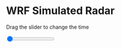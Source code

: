 <h1>WRF Simulated Radar</h1>
<p>Drag the slider to change the time</p>

<div class="slidecontainer">
<input oninput='setImage(this)' class="slider" type="range" min="0" max="33" value="0" step="1" />
<img id='img'/>
</div>

<script>
var img = document.getElementById('img');
var img_array = ['/assets/images/wrf/rf_wrfout_d01_2020-03-09_12:00:00.png',
'/assets/images/wrf/rf_wrfout_d01_2020-03-09_13:00:00.png',
'/assets/images/wrf/rf_wrfout_d01_2020-03-09_14:00:00.png',
'/assets/images/wrf/rf_wrfout_d01_2020-03-09_15:00:00.png',
'/assets/images/wrf/rf_wrfout_d01_2020-03-09_16:00:00.png',
'/assets/images/wrf/rf_wrfout_d01_2020-03-09_17:00:00.png',
'/assets/images/wrf/rf_wrfout_d01_2020-03-09_18:00:00.png',
'/assets/images/wrf/rf_wrfout_d01_2020-03-09_19:00:00.png',
'/assets/images/wrf/rf_wrfout_d01_2020-03-09_20:00:00.png',
'/assets/images/wrf/rf_wrfout_d01_2020-03-09_21:00:00.png',
'/assets/images/wrf/rf_wrfout_d01_2020-03-09_22:00:00.png',
'/assets/images/wrf/rf_wrfout_d01_2020-03-09_23:00:00.png',
'/assets/images/wrf/rf_wrfout_d01_2020-03-10_00:00:00.png',
'/assets/images/wrf/rf_wrfout_d01_2020-03-10_01:00:00.png',
'/assets/images/wrf/rf_wrfout_d01_2020-03-10_02:00:00.png',
'/assets/images/wrf/rf_wrfout_d01_2020-03-10_03:00:00.png',
'/assets/images/wrf/rf_wrfout_d01_2020-03-10_04:00:00.png',
'/assets/images/wrf/rf_wrfout_d01_2020-03-10_05:00:00.png',
'/assets/images/wrf/rf_wrfout_d01_2020-03-10_06:00:00.png',
'/assets/images/wrf/rf_wrfout_d01_2020-03-10_07:00:00.png',
'/assets/images/wrf/rf_wrfout_d01_2020-03-10_08:00:00.png',
'/assets/images/wrf/rf_wrfout_d01_2020-03-10_09:00:00.png',
'/assets/images/wrf/rf_wrfout_d01_2020-03-10_10:00:00.png',
'/assets/images/wrf/rf_wrfout_d01_2020-03-10_11:00:00.png',
'/assets/images/wrf/rf_wrfout_d01_2020-03-10_12:00:00.png',
'/assets/images/wrf/rf_wrfout_d01_2020-03-10_13:00:00.png',
'/assets/images/wrf/rf_wrfout_d01_2020-03-10_14:00:00.png',
'/assets/images/wrf/rf_wrfout_d01_2020-03-10_15:00:00.png',
'/assets/images/wrf/rf_wrfout_d01_2020-03-10_16:00:00.png',
'/assets/images/wrf/rf_wrfout_d01_2020-03-10_17:00:00.png',
'/assets/images/wrf/rf_wrfout_d01_2020-03-10_18:00:00.png',
'/assets/images/wrf/rf_wrfout_d01_2020-03-10_19:00:00.png',
'/assets/images/wrf/rf_wrfout_d01_2020-03-10_20:00:00.png',];
function setImage(obj)
{
        var value = obj.value;
        img.src = img_array[value];

}
</script>

